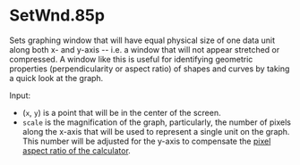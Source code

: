 # SetWnd.85p

Sets graphing window that will have equal physical size of one data unit along both x- and y-axis -- i.e. a window that will not appear stretched or compressed. A window like this is useful for identifying geometric properties (perpendicularity or aspect ratio) of shapes and curves by taking a quick look at the graph.

Input:

* (`x`, `y`) is a point that will be in the center of the screen.
* `scale` is the magnification of the graph, particularly, the number of pixels along the x-axis that will be used to represent a single unit on the graph. This number will be adjusted for the y-axis to compensate the [pixel aspect ratio of the calculator](http://www2.math.ou.edu/~amiller/ti85/display.htm).
